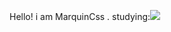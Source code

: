 Hello! i am MarquinCss . 
studying:<img src="https://img.shields.io/badge/HTML5-E34F26?style=for-the-badge&logo=html5&logoColor=white"> </img>
